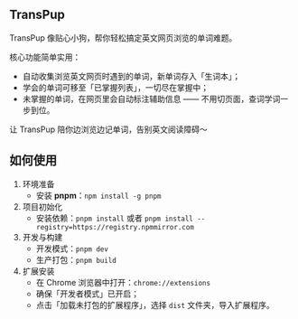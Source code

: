 ## TransPup 

TransPup 像贴心小狗，帮你轻松搞定英文网页浏览的单词难题。

核心功能简单实用：

- 自动收集浏览英文网页时遇到的单词，新单词存入「生词本」；
- 学会的单词可移至「已掌握列表」，一切尽在掌握中；
- 未掌握的单词，在网页里会自动标注辅助信息 —— 不用切页面，查词学词一步到位。

让 TransPup 陪你边浏览边记单词，告别英文阅读障碍～

## 如何使用

1. 环境准备
   - 安装 **pnpm**：`npm install -g pnpm`
2. 项目初始化
   - 安装依赖：`pnpm install` 或者 `pnpm install --registry=https://registry.npmmirror.com`
3. 开发与构建
   - 开发模式：`pnpm dev`
   - 生产打包：`pnpm build`
4. 扩展安装
   - 在 Chrome 浏览器中打开：`chrome://extensions`
   - 确保「开发者模式」已开启；
   - 点击「加载未打包的扩展程序」，选择 `dist` 文件夹，导入扩展程序。